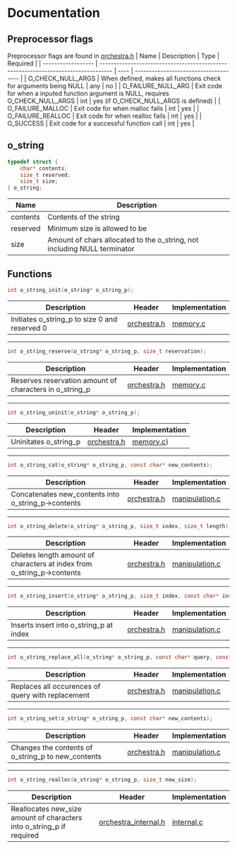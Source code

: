 # Documentation

## Preprocessor flags
Preprocessor flags are found in [orchestra.h](include/orchestra.h)
| Name               | Description                                                                        | Type | Required                              |
| ------------------ | ---------------------------------------------------------------------------------- | ---- | ------------------------------------- |
| O_CHECK_NULL_ARGS  | When defined, makes all functions check for arguments being NULL                   | any  | no                                    |
| O_FAILURE_NULL_ARG | Exit code for when a inputed function argument is NULL, requires O_CHECK_NULL_ARGS | int  | yes (if O_CHECK_NULL_ARGS is defined) |
| O_FAILURE_MALLOC   | Exit code for when malloc fails                                                    | int  | yes                                   |
| O_FAILURE_REALLOC  | Exit code for when realloc fails                                                   | int  | yes                                   |
| O_SUCCESS          | Exit code for a successful function call                                           | int  | yes                                   |

## o_string
~~~c
typedef struct {
    char* contents;
    size_t reserved;
    size_t size;
} o_string;
~~~
| Name     | Description                                                              |
| -------- | ------------------------------------------------------------------------ |
| contents | Contents of the string                                                   |
| reserved | Minimum size is allowed to be                                            |
| size     | Amount of chars allocated to the o_string, not including NULL terminator |

## Functions

~~~c
int o_string_init(o_string* o_string_p);
~~~
| Description                                   | Header                             | Implementation           |
| --------------------------------------------- | ---------------------------------- | ------------------------ |
| Initiates o_string_p to size 0 and reserved 0 | [orchestra.h](include/orchestra.h) | [memory.c](src/memory.c) |

---
~~~c
int o_string_reserve(o_string* o_string_p, size_t reservation);
~~~
| Description                                             | Header                             | Implementation           |
| ------------------------------------------------------- | ---------------------------------- | ------------------------ |
| Reserves reservation amount of characters in o_string_p | [orchestra.h](include/orchestra.h) | [memory.c](src/memory.c) |

---
~~~c
int o_string_uninit(o_string* o_string_p);
~~~
| Description           | Header                             | Implementation            |
| --------------------- | ---------------------------------- | ------------------------- |
| Uninitates o_string_p | [orchestra.h](include/orchestra.h) | [memory.c](src/memory.c)) |

---
~~~c
int o_string_cat(o_string* o_string_p, const char* new_contents);
~~~
| Description                                         | Header                             | Implementation                       |
| --------------------------------------------------- | ---------------------------------- | ------------------------------------ |
| Concatenates new_contents into o_string_p->contents | [orchestra.h](include/orchestra.h) | [manipulation.c](src/manipulation.c) |

---
~~~c
int o_string_delete(o_string* o_string_p, size_t index, size_t length);
~~~
| Description                                                            | Header                             | Implementation                       |
| ---------------------------------------------------------------------- | ---------------------------------- | ------------------------------------ |
| Deletes length amount of characters at index from o_string_p->contents | [orchestra.h](include/orchestra.h) | [manipulation.c](src/manipulation.c) |

---
~~~c
int o_string_insert(o_string* o_string_p, size_t index, const char* insert);
~~~
| Description                             | Header                             | Implementation
| --------------------------------------- | ---------------------------------- | ------------------------------------ |
| Inserts insert into o_string_p at index | [orchestra.h](include/orchestra.h) | [manipulation.c](src/manipulation.c) |

---
~~~c
int o_string_replace_all(o_string* o_string_p, const char* query, const char* replacement);
~~~
| Description                                       | Header                             | Implementation
| ------------------------------------------------- | ---------------------------------- | ------------------------------------ |
| Replaces all occurences of query with replacement | [orchestra.h](include/orchestra.h) | [manipulation.c](src/manipulation.c) |

---
~~~c
int o_string_set(o_string* o_string_p, const char* new_contents);
~~~
| Description                                        | Header                             | Implementation                       |
| -------------------------------------------------- | ---------------------------------- | ------------------------------------ |
| Changes the contents of o_string_p to new_contents | [orchestra.h](include/orchestra.h) | [manipulation.c](src/manipulation.c) |

---
~~~c
int o_string_realloc(o_string* o_string_p, size_t new_size);
~~~
| Description                                                           | Header                                               | Implementation               |
| --------------------------------------------------------------------- | ---------------------------------------------------- | ---------------------------- |
| Reallocates new_size amount of characters into o_string_p if required | [orchestra_internal.h](include/orchestra_internal.h) | [internal.c](src/internal.c) |
